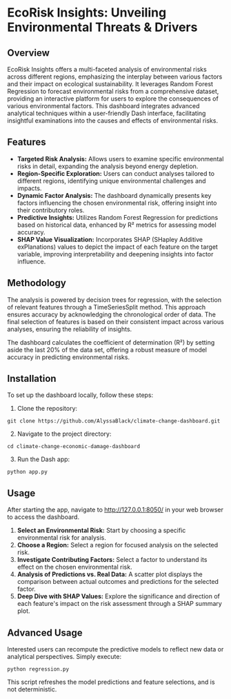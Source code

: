 # EcoRisk Insights: Unveiling Environmental Threats & Drivers

## Overview
EcoRisk Insights offers a multi-faceted analysis of environmental risks across different regions, emphasizing the interplay between various factors and their impact on ecological sustainability. It leverages Random Forest Regression to forecast environmental risks from a comprehensive dataset, providing an interactive platform for users to explore the consequences of various environmental factors. This dashboard integrates advanced analytical techniques within a user-friendly Dash interface, facilitating insightful examinations into the causes and effects of environmental risks.

## Features
- **Targeted Risk Analysis:** Allows users to examine specific environmental risks in detail, expanding the analysis beyond energy depletion.
- **Region-Specific Exploration:** Users can conduct analyses tailored to different regions, identifying unique environmental challenges and impacts.
- **Dynamic Factor Analysis:** The dashboard dynamically presents key factors influencing the chosen environmental risk, offering insight into their contributory roles.
- **Predictive Insights:** Utilizes Random Forest Regression for predictions based on historical data, enhanced by R² metrics for assessing model accuracy.
- **SHAP Value Visualization:** Incorporates SHAP (SHapley Additive exPlanations) values to depict the impact of each feature on the target variable, improving interpretability and deepening insights into factor influence.

## Methodology
The analysis is powered by decision trees for regression, with the selection of relevant features through a TimeSeriesSplit method. This approach ensures accuracy by acknowledging the chronological order of data. The final selection of features is based on their consistent impact across various analyses, ensuring the reliability of insights.

The dashboard calculates the coefficient of determination (R²) by setting aside the last 20% of the data set, offering a robust measure of model accuracy in predicting environmental risks.

## Installation
To set up the dashboard locally, follow these steps:

1. Clone the repository:
```
git clone https://github.com/AlyssaBlack/climate-change-dashboard.git
```
2. Navigate to the project directory:
```
cd climate-change-economic-damage-dashboard
```
3. Run the Dash app:
```
python app.py
```

## Usage
After starting the app, navigate to http://127.0.0.1:8050/ in your web browser to access the dashboard.

1. **Select an Environmental Risk:** Start by choosing a specific environmental risk for analysis.
2. **Choose a Region:** Select a region for focused analysis on the selected risk.
3. **Investigate Contributing Factors:** Select a factor to understand its effect on the chosen environmental risk.
4. **Analysis of Predictions vs. Real Data:** A scatter plot displays the comparison between actual outcomes and predictions for the selected factor.
5. **Deep Dive with SHAP Values:** Explore the significance and direction of each feature's impact on the risk assessment through a SHAP summary plot.

## Advanced Usage
Interested users can recompute the predictive models to reflect new data or analytical perspectives. Simply execute:
```
python regression.py
```
This script refreshes the model predictions and feature selections, and is not deterministic.
